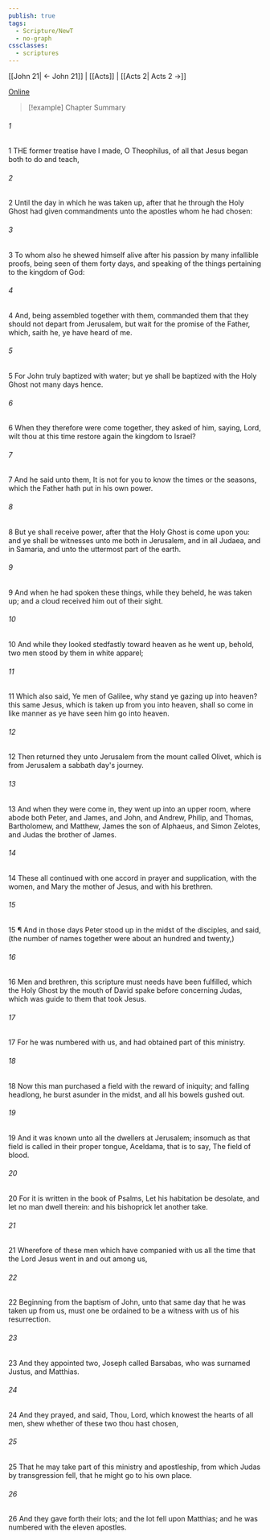 ```yaml
---
publish: true
tags:
  - Scripture/NewT
  - no-graph
cssclasses:
  - scriptures
---
```

[[John 21| ← John 21]] | [[Acts]] | [[Acts 2| Acts 2 →]]

[Online](https://churchofjesuschrist.org/study/scriptures/nt/acts/1?lang=eng)

>[!example] Chapter Summary
>
###### 1
1 THE former treatise have I made, O Theophilus, of all that Jesus began both to do and teach,
###### 2
2 Until the day in which he was taken up, after that he through the Holy Ghost had given commandments unto the apostles whom he had chosen:
###### 3
3 To whom also he shewed himself alive after his passion by many infallible proofs, being seen of them forty days, and speaking of the things pertaining to the kingdom of God:
###### 4
4 And, being assembled together with them, commanded them that they should not depart from Jerusalem, but wait for the promise of the Father, which, saith he, ye have heard of me.
###### 5
5 For John truly baptized with water; but ye shall be baptized with the Holy Ghost not many days hence.
###### 6
6 When they therefore were come together, they asked of him, saying, Lord, wilt thou at this time restore again the kingdom to Israel?
###### 7
7 And he said unto them, It is not for you to know the times or the seasons, which the Father hath put in his own power.
###### 8
8 But ye shall receive power, after that the Holy Ghost is come upon you: and ye shall be witnesses unto me both in Jerusalem, and in all Judaea, and in Samaria, and unto the uttermost part of the earth.
###### 9
9 And when he had spoken these things, while they beheld, he was taken up; and a cloud received him out of their sight.
###### 10
10 And while they looked stedfastly toward heaven as he went up, behold, two men stood by them in white apparel;
###### 11
11 Which also said, Ye men of Galilee, why stand ye gazing up into heaven? this same Jesus, which is taken up from you into heaven, shall so come in like manner as ye have seen him go into heaven.
###### 12
12 Then returned they unto Jerusalem from the mount called Olivet, which is from Jerusalem a sabbath day's journey.
###### 13
13 And when they were come in, they went up into an upper room, where abode both Peter, and James, and John, and Andrew, Philip, and Thomas, Bartholomew, and Matthew, James the son of Alphaeus, and Simon Zelotes, and Judas the brother of James.
###### 14
14 These all continued with one accord in prayer and supplication, with the women, and Mary the mother of Jesus, and with his brethren.
###### 15
15 ¶ And in those days Peter stood up in the midst of the disciples, and said, (the number of names together were about an hundred and twenty,)
###### 16
16 Men and brethren, this scripture must needs have been fulfilled, which the Holy Ghost by the mouth of David spake before concerning Judas, which was guide to them that took Jesus.
###### 17
17 For he was numbered with us, and had obtained part of this ministry.
###### 18
18 Now this man purchased a field with the reward of iniquity; and falling headlong, he burst asunder in the midst, and all his bowels gushed out.
###### 19
19 And it was known unto all the dwellers at Jerusalem; insomuch as that field is called in their proper tongue, Aceldama, that is to say, The field of blood.
###### 20
20 For it is written in the book of Psalms, Let his habitation be desolate, and let no man dwell therein: and his bishoprick let another take.
###### 21
21 Wherefore of these men which have companied with us all the time that the Lord Jesus went in and out among us,
###### 22
22 Beginning from the baptism of John, unto that same day that he was taken up from us, must one be ordained to be a witness with us of his resurrection.
###### 23
23 And they appointed two, Joseph called Barsabas, who was surnamed Justus, and Matthias.
###### 24
24 And they prayed, and said, Thou, Lord, which knowest the hearts of all men, shew whether of these two thou hast chosen,
###### 25
25 That he may take part of this ministry and apostleship, from which Judas by transgression fell, that he might go to his own place.
###### 26
26 And they gave forth their lots; and the lot fell upon Matthias; and he was numbered with the eleven apostles.



